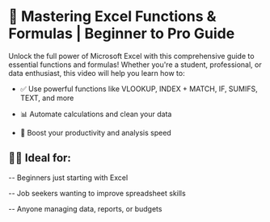 
# 🔢 Mastering Excel Functions & Formulas | Beginner to Pro Guide

Unlock the full power of Microsoft Excel with this comprehensive guide to essential functions and formulas! Whether you're a student, professional, or data enthusiast, this video will help you learn how to:

- ✅ Use powerful functions like VLOOKUP, INDEX + MATCH, IF, SUMIFS, TEXT, and more

- 📊 Automate calculations and clean your data

- 🚀 Boost your productivity and analysis speed

## 👨‍🏫 Ideal for:

--  Beginners just starting with Excel

-- Job seekers wanting to improve spreadsheet skills

-- Anyone managing data, reports, or budgets




